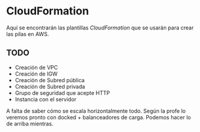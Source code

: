 # CloudFormation

Aquí se encontrarán las plantillas *CloudFormation* que se usarán para crear las pilas en AWS.

## TODO

- Creación de VPC
- Creación de IGW
- Creación de Subred pública
- Creación de Subred privada
- Grupo de seguridad que acepte HTTP
- Instancia con el servidor

A falta de saber cómo se escala horizontalmente todo. Según la profe lo veremos pronto con docked + balanceadores de carga. Podemos hacer lo de arriba mientras.
